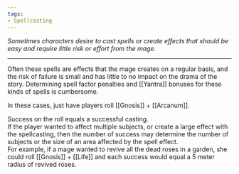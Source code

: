 ```yaml
---
tags:
- Spellcasting
---
```


_Sometimes characters desire to cast spells or create effects that should be easy and require little risk or effort from the mage._

---

Often these spells are effects that the mage creates on a regular basis, and the risk of failure is small and has little to no impact on the drama of the story. Determining spell factor penalties and [[Yantra]] bonuses for these kinds of spells is cumbersome.

In these cases, just have players roll [[Gnosis]] + [[Arcanum]].

Success on the roll equals a successful casting.\
If the player wanted to affect multiple subjects, or create a large effect with the spellcasting, then the number of success may determine the number of subjects or the size of an area affected by the spell effect.\
For example, if a mage wanted to revive all the dead roses in a garden, she could roll [[Gnosis]] + [[Life]] and each success would equal a 5 meter radius of revived roses.
